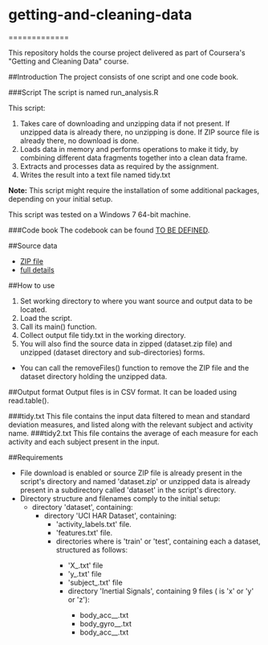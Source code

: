# getting-and-cleaning-data
=============

This repository holds the course project delivered as part of Coursera's "Getting and Cleaning Data" course. 

##Introduction
The project consists of one script and one code book.

###Script
The script is named run\_analysis.R

This script:
1. Takes care of downloading and unzipping data if not present. If unzipped data is already there, no unzipping is done. If ZIP source file is already there, no download is done.
2. Loads data in memory and performs operations to make it tidy, by combining different data fragments together into a clean data frame.
4. Extracts and processes data as required by the assignment.
5. Writes the result into a text file named tidy.txt

**Note:** This script might require the installation of some additional packages, depending on your initial setup.

This script was tested on a Windows 7 64-bit machine.

###Code book
The codebook can be found [TO BE DEFINED](xxx).

##Source data
- [ZIP file](https://d396qusza40orc.cloudfront.net/getdata%2Fprojectfiles%2FUCI%20HAR%20Dataset.zip)
- [full details](http://archive.ics.uci.edu/ml/datasets/Human+Activity+Recognition+Using+Smartphones)

##How to use
1. Set working directory to where you want source and output data to be located.
2. Load the script.
3. Call its main() function.
4. Collect output file tidy.txt in the working directory.
5. You will also find the source data in zipped (dataset.zip file) and unzipped (dataset directory and sub-directories) forms.

- You can call the removeFiles() function to remove the ZIP file and the dataset directory holding the unzipped data.

##Output format
Output files is in CSV format.
It can be loaded using read.table().

###tidy.txt
This file contains the input data filtered to mean and standard deviation measures, and listed along with the relevant subject and activity name. 
###tidy2.txt
This file contains the average of each measure for each activity and each subject present in the input.

##Requirements
* File download is enabled or source ZIP file is already present in the script's directory and named 'dataset.zip' or unzipped data is already present in a subdirectory called 'dataset' in the script's directory.
* Directory structure and filenames comply to the initial setup:
  * directory 'dataset', containing:
    * directory 'UCI HAR Dataset', containing:
      * 'activity\_labels.txt' file.
      * 'features.txt' file.
      * directories <setname> where <setname> is 'train' or 'test', containing each a dataset, structured as follows:
        * 'X\_<setname>.txt' file
        * 'y\_<setname>.txt' file
        * 'subject_<setname>.txt' file
        * directory 'Inertial Signals', containing 9 files (<axis> is 'x' or 'y' or 'z'):
          * body\_acc\_<axis>\_<setname>.txt
          * body\_gyro\_<axis>\_<setname>.txt
          * body\_acc\_<axis>\_<setname>.txt

